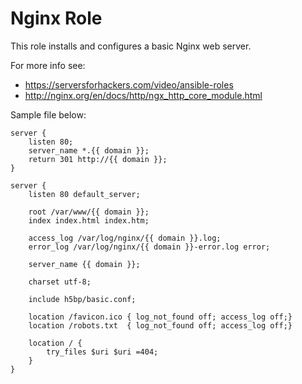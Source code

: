 # Nginx Role

This role installs and configures a basic Nginx web server.

For more info see:

 - https://serversforhackers.com/video/ansible-roles
 - http://nginx.org/en/docs/http/ngx_http_core_module.html

Sample file below:

~~~ nginx
server {
    listen 80;
    server_name *.{{ domain }};
    return 301 http://{{ domain }};
}

server {
    listen 80 default_server;

    root /var/www/{{ domain }};
    index index.html index.htm;

    access_log /var/log/nginx/{{ domain }}.log;
    error_log /var/log/nginx/{{ domain }}-error.log error;

    server_name {{ domain }};

    charset utf-8;

    include h5bp/basic.conf;

    location /favicon.ico { log_not_found off; access_log off;}
    location /robots.txt  { log_not_found off; access_log off;}

    location / {
        try_files $uri $uri =404;
    }
}
~~~
